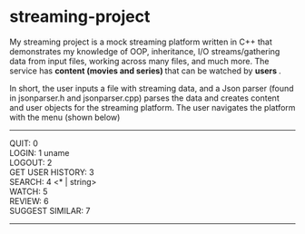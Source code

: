 # streaming-project
My streaming project is a mock streaming platform written in C++ that demonstrates my knowledge of OOP, 
inheritance, I/O streams/gathering data from input files, working across many files, and much more.
The service has <b> content (movies and series) </b> that can be watched by <b> users </b>.

In short, the user inputs a file with streaming data, and a Json parser (found in jsonparser.h and jsonparser.cpp) parses the data
and creates content and user objects for the streaming platform. The user navigates the platform with the menu (shown below)

------------------------------------------

QUIT:              0 <br />
LOGIN:             1 uname <br />
LOGOUT:            2 <br />
GET USER HISTORY:  3 <br />
SEARCH:            4 <* | string> <br />
WATCH:             5 <content-id> <br />
REVIEW:            6 <content-id> <number-of-stars> <br />
SUGGEST SIMILAR:   7 <content-id> <br />

------------------------------------------
